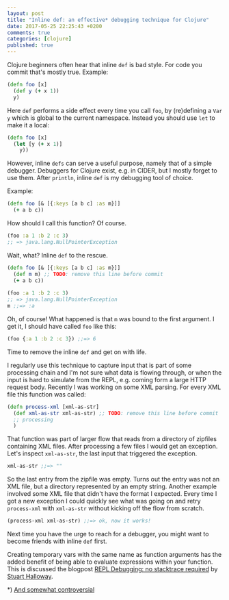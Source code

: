 ```yaml
---
layout: post
title: "Inline def: an effective* debugging technique for Clojure"
date: 2017-05-25 22:25:43 +0200
comments: true
categories: [clojure]
published: true
---
```


Clojure beginners often hear that inline `def` is bad style. For code
you commit that's mostly true. Example:

``` clojure
(defn foo [x]
  (def y (+ x 1))
  y)
```

Here `def` performs a side effect every time you call `foo`, by
(re)defining a `Var` `y` which is global to the current
namespace. Instead you should use `let` to make it a local:

``` clojure
(defn foo [x]
  (let [y (+ x 1)]
    y))
```

However, inline `defs` can serve a useful purpose, namely that of a
simple debugger. Debuggers for Clojure exist, e.g. in CIDER, but I
mostly forget to use them. After `println`, inline `def` is my
debugging tool of choice.

Example:

``` clojure
(defn foo [& [{:keys [a b c] :as m}]]
  (+ a b c))
```

How should I call this function? Of course.

``` clojure
(foo :a 1 :b 2 :c 3)
;; => java.lang.NullPointerException
```

Wait, what? Inline `def` to the rescue.

``` clojure
(defn foo [& [{:keys [a b c] :as m}]]
  (def m m) ;; TODO: remove this line before commit
  (+ a b c))
  
(foo :a 1 :b 2 :c 3)
;; => java.lang.NullPointerException
m ;;=> :a
```

Oh, of course! What happened is that `m` was bound to the first
argument. I get it, I should have called `foo` like this:

``` clojure
(foo {:a 1 :b 2 :c 3}) ;;=> 6
```

Time to remove the inline `def` and get on with life.

I regularly use this technique to capture input that is part of some
processing chain and I'm not sure what data is flowing through, or
when the input is hard to simulate from the REPL, e.g. coming form a
large HTTP request body. Recently I was working on some XML
parsing. For every XML file this function was called:

``` clojure
(defn process-xml [xml-as-str]
  (def xml-as-str xml-as-str) ;; TODO: remove this line before commit
  ;; processing
  )
```

That function was part of larger flow that reads from a directory of
zipfiles containing XML files. After processing a few files I would
get an exception. Let's inspect `xml-as-str`, the last input that
triggered the exception.

``` clojure
xml-as-str ;;=> ""
```

So the last entry from the zipfile was empty. Turns out the entry was
not an XML file, but a directory represented by an empty
string. Another example involved some XML file that didn't have the
format I expected. Every time I got a new exception I could quickly
see what was going on and retry `process-xml` with `xml-as-str`
without kicking off the flow from scratch.

``` clojure
(process-xml xml-as-str) ;;=> ok, now it works!
```

Next time you have the urge to reach for a debugger, you might want to
become friends with inline `def` first.

Creating temporary vars with the same name as function arguments has
the added benefit of being able to evaluate expressions within your
function. This is discussed the
blogpost
[REPL Debugging: no stacktrace required](http://blog.cognitect.com/blog/2017/6/5/repl-debugging-no-stacktrace-required) by
[Stuart Halloway](stuarthalloway).

*) [And somewhat controversial](https://www.reddit.com/r/Clojure/comments/6dcmv2/an_effective_debugging_technique_for_clojure/)

